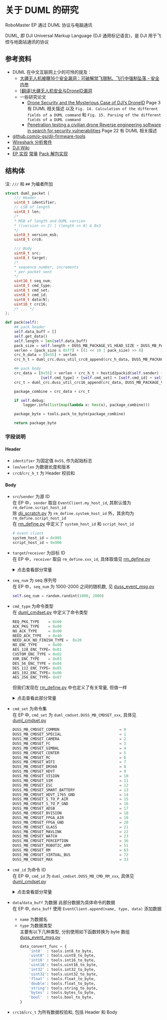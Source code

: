 # 关于 DUML 的研究

RoboMaster EP 通过 DUML 协议与电脑通讯

DUML, 即 DJI Universal Markup Language (DJI 通用标记语言)，是 DJI 用于飞控与地面站通讯的协议

## 参考资料

- DUML 在中文互联网上少的可怜的提及：
  - [大疆无人机被曝16个安全漏洞：可破解禁飞限制、飞行中强制坠落 - 安全内参](https://www.secrss.com/articles/52508)
  - [[翻译]大疆无人机安全与DroneID漏洞](https://bbs.kanxue.com/thread-276355.htm)
  - 一些研究论文
    - [Drone Security and the Mysterious Case of DJI’s DroneID](https://www.ndss-symposium.org/wp-content/uploads/2023/02/ndss2023_f217_paper.pdf)
      Page 3 有 DUML 相关描述 
      以及 `Fig. 14. Calculation of the different fields of a DUML command` 和 `Fig. 15. Parsing of the different fields of a DUML command`
    - [Penetration testing a civilian drone Reverse engineering software in search for security vulnerabilities](https://kth.diva-portal.org/smash/get/diva2:1463784/FULLTEXT01.pdf)
      Page 22 有 DUML 相关描述
- [github.com/o-gs/dji-firmware-tools](https://github.com/o-gs/dji-firmware-tools)
- [Wireshark 分析套件](https://github.com/o-gs/dji-firmware-tools/tree/master/comm_dissector)
- [DJI Wiki](https://wiki.dji-rev.com/)
- [EP 实现](/Sdk/src/robomaster/duss_event_msg.py)
  [常量](/Sdk/src/robomaster/duml_cmdset.py)
  [Pack 解包实现](/Sdk/src/robomaster/duss_event_msg.py#L104-L124)

## 结构体

注: `///` 和 `##` 为编者所加

```c
struct duml_packet {
    /// Header
    uint8_t identifier;
    // LSB of length
    uint8_t len;
    /*
    * MSB of length and DUML version
    * ((version << 2) | (length >> 8) & 0x3
    */
    uint8_t version_msb;
    uint8_t crc8;

    /// Body
    uint8_t src;
    uint8_t target;
    /*
    * sequence number, increments
    * per packet sent
    */
    uint16_t seq_num;
    uint8_t cmd_type;
    uint8_t cmd_set;
    uint8_t cmd_id;
    uint8_t data[N];
    uint16_t crc16;
    /* ... */
};
```

```python
def pack(self):
    ## pack header
    self.data_buff = []
    self.get_data()
    self.length = len(self.data_buff)
    pack_size = self.length + DUSS_MB_PACKAGE_V1_HEAD_SIZE + DUSS_MB_PACKAGE_V1_CRC_SIZE
    verlen = [pack_size & 0xff] + [(1 << 10 | pack_size) >> 8]
    crc_h_data = [0x55] + verlen
    crc_h_t = duml_crc.duss_util_crc8_append(crc_h_data, DUSS_MB_PACKAGE_V1_CRCH_INIT)       #return a list

    ## pack body
    crc_data = [0x55] + verlen + crc_h_t + hostid2packid(self.sender) + hostid2packid(self.receiver) + _seqid2packid(self.seq_num) + \
                [self.cmd_type] + [self.cmd_set] + [self.cmd_id] + self.data_buff
    crc_t = duml_crc.duss_util_crc16_append(crc_data, DUSS_MB_PACKAGE_V1_CRC_INIT)

    package_combine = crc_data + crc_t

    if self.debug:
        logger.info(list(map(lambda x: hex(x), package_combine)))

    package_byte = tools.pack_to_byte(package_combine)

    return package_byte
```

### 字段说明

#### Header
- `identifier` 为固定值 `0x55`, 作为起始标志
- `len`/`verlen` 为数据长度和版本
- `crc8`/`crc_h_t` 为 Header 校验和

#### Body
- `src`/`sender` 为源 ID  
  在 EP 中，`sender` 取自 `EventClient.my_host_id`, 其默认值为 `rm_define.script_host_id`  
  除 [dji_scratch.py](/Sdk/bin/dji_scratch.py) 为 `rm_define.system_host_id` 外，其余均为 `rm_define.script_host_id`  
  在 [rm_define.py](/Sdk/src/robomaster/rm_define.py#L2-L4) 中定义了 `system_host_id` 和 `script_host_id`
  ```python
  # event client
  system_host_id = 0x905
  script_host_id = 0x906
  ```
- `target`/`receiver` 为目标 ID  
  在 EP 中，`receiver` 取自 `rm_define.xxx_id`, 具体取值见 [rm_define.py](/Sdk/src/robomaster/rm_define.py#L712-L758)

  <details>

  <summary>点击查看部分常量</summary>

  ```python
  # TODO receiver_id use hex
  camera_id       = 100
  mobile_id       = 200
  chassis_id      = 306
  gimbal_id       = 400
  gun_id          = 2300
  ai_id           = 1501
  vision_id       = 1707
  battery_id      = 1100
  hdvt_uav_id     = 900
  can_reciver     = 902
  system_id       = 801
  system_scratch_id = 803
  scratch_sys_id  = 905
  scratch_script_id = 906
  armor_id        = 2400
  armor1_id       = 2401
  armor2_id       = 2402
  armor3_id       = 2403
  armor4_id       = 2404
  armor5_id       = 2405
  armor6_id       = 2406
  esc0_id         = 1200
  esc1_id         = 1201
  esc2_id         = 1202
  esc3_id         = 1203
  blackbox_id     = 2900
  sensor_adapter_id     = 2200
  sensor_adapter1_id    = 2201
  sensor_adapter2_id    = 2202
  sensor_adapter3_id    = 2203
  sensor_adapter4_id    = 2204
  sensor_adapter5_id    = 2205
  sensor_adapter6_id    = 2206
  sensor_adapter7_id    = 2207
  tof_id     = 1800
  tof1_id    = 1801
  tof2_id    = 1802
  tof3_id    = 1803
  tof4_id    = 1804
  servo_id   = 2500
  servo1_id  = 2501
  servo2_id  = 2502
  servo3_id  = 2503
  servo4_id  = 2504
  robotic_gripper_id  = 2701
  robotic_arm_id      = 2702
  ```
  </details>
- `seq_num` 为 seq 序列号  
  在 EP 中，`seq_num` 为 1000-2000 之间的随机数, 见 [duss_event_msg.py](/Sdk/src/robomaster/duss_event_msg.py#L50)
  ```python
  self.seq_num = random.randint(1000, 2000)
  ```
- `cmd_type` 为命令类型  
  在 [duml_cmdset.py](/Sdk/src/robomaster/duml_cmdset.py#L2-L14) 中定义了命令类型
  ```python
  REQ_PKG_TYPE    = 0x00
  ACK_PKG_TYPE    = 0x80
  NO_ACK_TYPE     = 0x00
  NEED_ACK_TYPE   = 0x40
  NEED_ACK_NO_FINISH_TYPE =  0x20
  NO_ENC_TYPE     = 0x00
  AES_128_ENC_TYPE= 0x01
  CUSTOM_ENC_TYPE = 0x02
  XOR_ENC_TYPE    = 0x03
  DES_56_ENC_TYPE = 0x04
  DES_112_ENC_TYPE= 0x05
  AES_192_ENC_TYPE= 0x06
  AES_256_ENC_TYPE= 0x07
  ```
  但我们发现在 [rm_define.py](/Sdk/src/robomaster/rm_define.py#L760-L772) 中也定义了有关常量, 但值一样  
  <details>

  <summary>点击查看此部分常量</summary>

  ```python
  #cmd_type
  req_pkg_type = 0x00
  ack_pkg_type = 0x80
  no_ack_type = 0x00
  need_ack_type = 0x40
  no_enc_type = 0x00
  aes_128_enc_type = 0x01
  customize_enc_type = 0x02
  xor_enc_type = 0x03
  des_56_enc_type = 0x04
  des_112_enc_type = 0x05
  aes_192_enc_type = 0x06
  aes_256_enc_type = 0x07
  ```
  </details>
- `cmd_set` 为命令集  
  在 EP 中, `cmd_set` 为 `duml_cmdset.DUSS_MB_CMDSET_xxx`, 具体见 [duml_cmdset.py](/Sdk/src/robomaster/duml_cmdset.py#L29-L58)
  ```python
  DUSS_MB_CMDSET_COMMON                           = 0
  DUSS_MB_CMDSET_SPECIAL                          = 1
  DUSS_MB_CMDSET_CAMERA                           = 2
  DUSS_MB_CMDSET_FC                               = 3
  DUSS_MB_CMDSET_GIMBAL                           = 4
  DUSS_MB_CMDSET_CENTER                           = 5
  DUSS_MB_CMDSET_RC                               = 6
  DUSS_MB_CMDSET_WIFI                             = 7
  DUSS_MB_CMDSET_DM368                            = 8
  DUSS_MB_CMDSET_HDVT                             = 9
  DUSS_MB_CMDSET_VISION                           = 10
  DUSS_MB_CMDSET_SIM                              = 11
  DUSS_MB_CMDSET_ESC                              = 12
  DUSS_MB_CMDSET_SMART_BATTERY                    = 13
  DUSS_MB_CMDSET_HDVT_1765_GND                    = 14
  DUSS_MB_CMDSET_S_TO_P_AIR                       = 15
  DUSS_MB_CMDSET_S_TO_P_GND                       = 16
  DUSS_MB_CMDSET_ADSB                             = 17
  DUSS_MB_CMDSET_BVISION                          = 18
  DUSS_MB_CMDSET_FPGA_AIR                         = 19
  DUSS_MB_CMDSET_FPGA_GND                         = 20
  DUSS_MB_CMDSET_GLASS                            = 21
  DUSS_MB_CMDSET_MAVLINK                          = 22
  DUSS_MB_CMDSET_WATCH                            = 23
  DUSS_MB_CMDSET_PERCEPTION                       = 36
  DUSS_MB_CMDSET_ROBOTIC_ARM                      = 51
  DUSS_MB_CMDSET_RM                               = 63
  DUSS_MB_CMDSET_VIRTUAL_BUS                      = 72
  DUSS_MB_CMDSET_MAX                              = 33
  ```
- `cmd_id` 为命令 ID  
  在 EP 中, `cmd_id` 为 `duml_cmdset.DUSS_MB_CMD_RM_xxx`, 具体见 [duml_cmdset.py](/Sdk/src/robomaster/duml_cmdset.py#L60-L149)
  <details>

  <summary>点击查看部分常量</summary>

  ```python
  """RM_ID"""
  DUSS_MB_CMD_RM_HIT_EVENT                        = 0x02
  DUSS_MB_CMD_RM_SPECIAL_CONTROL                  = 0x04
  DUSS_MB_CMD_RM_WATER_GUN_PARM_SET               = 0x05
  DUSS_MB_CMD_RM_ARMOR_VOICE_PARAMS_SET           = 0x07
  DUSS_MB_CMD_RM_GAME_STATE_SYNC                  = 0x09
  DUSS_MB_CMD_RM_GAMECTRL_CMD                     = 0x0a
  DUSS_MB_CMD_RM_GAME_GROUP_CONFIG                = 0x0b
  DUSS_MB_CMD_RM_GAME_START_END_CONFIG            = 0x0c
  DUSS_MB_CMD_RM_SKILL_SEND                       = 0x0f
  DUSS_MB_CMD_RM_IR_EVENT                         = 0x10
  DUSS_MB_CMD_RM_BLOOD_LED_SET                    = 0x11
  DUSS_MB_CMD_RM_MODULE_STATUS_PUSH               = 0x12
  DUSS_MB_CMD_RM_WORK_MODE_SET                    = 0x19
  DUSS_MB_CMD_RM_PLAY_SOUND                       = 0x1a
  DUSS_MB_CMD_RM_SET_SPEAKER_VOLUME               = 0x1b
  DUSS_MB_CMD_RM_GET_SPEAKER_VOLUME               = 0x1c
  DUSS_MB_CMD_RM_AUDIO_TO_APP                     = 0x1d
  DUSS_MB_CMD_RM_SET_AUDIO_STATUS                 = 0x1e
  DUSS_MB_CMD_RM_WHEEL_SPEED_SET                  = 0x20
  DUSS_MB_CMD_RM_SPEED_SET                        = 0x21
  DUSS_MB_CMD_RM_FOLLOW_MODE_SET                  = 0x22
  DUSS_MB_CMD_RM_FPV_MODE_SPEED_SET               = 0x23
  DUSS_MB_CMD_RM_GROUND_MODE_SET                  = 0x24
  DUSS_MB_CMD_RM_POSITION_SET                     = 0X25
  DUSS_MB_CMD_RM_WHEEL_STATUS_SET                 = 0x26
  DUSS_MB_CMD_RM_WHEEL_STATUS_GET                 = 0x27
  DUSS_MB_CMD_RM_SPEED_MODE_SET                   = 0x28
  DUSS_MB_CMD_RM_CHASSIS_POSITION_TASK_PUSH       = 0x2a
  DUSS_MB_CMD_RM_SET_CHASSIS_PWM_FREQ             = 0x2b
  DUSS_MB_CMD_RM_GET_CHASSIS_PWM_FREQ             = 0x2d
  DUSS_MB_CMD_RM_ARMOR_GET_STATE                  = 0x31
  DUSS_MB_CMD_RM_ARMOR_LED_SET                    = 0x32
  DUSS_MB_CMD_RM_LED_COLOR_SET                    = 0x33
  DUSS_MB_CMD_RM_SET_CHASSIS_PWM_VALUE            = 0x3c
  DUSS_MB_CMD_RM_GET_CHASSIS_PWM_VALUE            = 0x3d
  DUSS_MB_CMD_RM_SET_TANK_WORK_MODE               = 0x46
  DUSS_MB_CMD_RM_GET_TANK_WORK_MODE               = 0x47
  DUSS_MB_CMD_RM_EXIT_LOW_POWER_MODE              = 0x4c
  DUSS_MB_CMD_RM_SHOOT_EVENT                      = 0x50
  DUSS_MB_CMD_RM_SHOOT_CMD                        = 0x51
  DUSS_MB_CMD_RM_SHOOT_GET_STATE                  = 0x52
  DUSS_MB_CMD_RM_SHOOT_MODE_SET                   = 0x53
  DUSS_MB_CMD_RM_SHOOT_MODE_GET                   = 0x54
  DUSS_MB_CMD_RM_GUN_LED_SET                      = 0x55
  DUSS_MB_CMD_RM_FC_RMC                           = 0x60
  DUSS_MB_CMD_RM_FC_GET_STATE                     = 0x61
  DUSS_MB_CMD_RM_SCRIPT_DOWNLOAD_DATA             = 0xA1
  DUSS_MB_CMD_RM_SCRIPT_DOWNLOAD_FINSH            = 0xA2
  DUSS_MB_CMD_RM_SCRIPT_CTRL                      = 0xA3
  DUSS_MB_CMD_RM_SCRIPT_CUSTOM_INFO_PUSH          = 0xA4
  DUSS_MB_CMD_RM_SCRIPT_BLOCK_STATUS_PUSH         = 0xA5
  DUSS_MB_CMD_RM_SCRIPT_PARAMS_INFO_PUSH          = 0xA6
  DUSS_MB_CMD_RM_SCRIPT_LOG_INFO                  = 0xA7
  DUSS_MB_CMD_RM_CUSTOM_SKILL_CONFIG_QUERY        = 0xA8
  DUSS_MB_CMD_RM_SCRIPT_LOCAL_SUB_SERVICE         = 0xA9
  DUSS_MB_CMD_RM_SUB_MOBILE_INFO                  = 0xAB
  DUSS_MB_CMD_RM_MOBILE_INFO_PUSH                 = 0xAC
  DUSS_MB_CMD_RM_SCRATCH_AUTO_TEST                = 0xAF
  DUSS_MB_CMD_RM_GIMBAL_DEGREE_SET                = 0xB0
  DUSS_MB_CMD_RM_GIMBAL_POSITION_TASK_PUSH        = 0xB1
  DUSS_MB_CMD_RM_GIMBAL_RESET_POSITION_SET        = 0xB2
  DUSS_MB_CMD_RM_PLAY_SOUND_TASK                  = 0xB3
  DUSS_MB_CMD_RM_PLAY_SOUND_TASK_PUSH             = 0xB4
  DUSS_MB_CMD_RM_ROBOTIC_ARM_POSITION_TASK_SET    = 0xB5
  DUSS_MB_CMD_RM_ROBOTIC_ARM_POSITION_TASK_PUSH   = 0xB6
  DUSS_MB_CMD_RM_SERVO_ANGLE_TASK_SET             = 0xB7
  DUSS_MB_CMD_RM_SERVO_ANGLE_TASK_PUSH            = 0xB8
  DUSS_MB_CMD_RM_CUSTOM_UI_ATTRIBUTE_SET          = 0xBA
  DUSS_MB_CMD_RM_CUSTOM_UI_ACTION_TRIGGER         = 0xBB
  DUSS_MB_CMD_RM_CUSTOM_SOUND_CONVERT             = 0xBC
  DUSS_MB_CMD_RM_LINK_STATE_PUSH                  = 0xD0
  DUSS_MB_CMD_RM_SDK_MODE_SET                     = 0xD1
  DUSS_MB_CMD_RM_STREAM_CTRL                      = 0xD2
  DUSS_MB_CMD_RM_YOUTH_COMPETITION_DATA_PUSH      = 0xD6
  DUSS_MB_CMD_RM_YOUTH_COMPETITION_SDK_CTRL       = 0xD7
  DUSS_MB_CMD_RM_UART_CONFIG                      = 0xC0
  DUSS_MB_CMD_RM_UART_MSG                         = 0xC1
  DUSS_MB_CMD_RM_UART_STATUS_PUSH                 = 0xC2
  DUSS_MB_CMD_RM_MEDIA_SOUND_RECOGNIZE_SET        = 0xE3
  DUSS_MB_CMD_RM_MEDIA_SOUND_RECOGNIZE_PUSH       = 0xE4
  DUSS_MB_CMD_RM_MEDIA_CAMERA_BRIGHTNESS_GET      = 0xE5
  DUSS_MB_CMD_RM_AI_MODULE_SET                    = 0xE9
  DUSS_MB_CMD_RM_AI_MODULE_INFO_PUSH              = 0xEA
  DUSS_MB_CMD_RM_GET_SENSOR_ADAPTER_DATA          = 0xF0
  DUSS_MB_CMD_RM_SET_SENSOR_ADAPTER_PARAM         = 0xF1
  DUSS_MB_CMD_RM_GET_SENSOR_ADAPTER_PARAM         = 0xF2
  DUSS_MB_CMD_RM_PUSH_SENSOR_ADAPTER_IO_EVENT     = 0xF3
  DUSS_MB_CMD_RM_PUSH_SENSOR_ADAPTER_ADC_VALUE    = 0xF4
  DUSS_MB_CMD_RM_PRODUCT_ATTRIBUTE_GET            = 0xFE
  ```
  </details>
- `data`/`data_buff` 为数据
  此部分数据为具体命令的数据  
  在 EP 中, `data_buff` 使用 `EventClient.append(name, type, data)` 添加数据
  - `name` 为数据名
  - `type` 为数据类型  
    主要有以下几种类型, 分别使用如下函数转换为 byte 数组  
    [duss_event_msg.py](/Sdk/src/robomaster/duss_event_msg.py#L27-L39)
    ```python
    data_convert_func = {
        'int8'  : tools.int8_to_byte,
        'uint8' : tools.uint8_to_byte,
        'int16' : tools.int16_to_byte,
        'uint16': tools.uint16_to_byte,
        'int32' : tools.int32_to_byte,
        'uint32': tools.uint32_to_byte,
        'float' : tools.float_to_byte,
        'double': tools.float_to_byte,
        'string': tools.string_to_byte,
        'bytes' : tools.bytes_to_byte,
        'bool'  : tools.bool_to_byte,
    }
    ```
- `crc16`/`crc_t` 为所有数据校验和, 包括 Header 和 Body
  